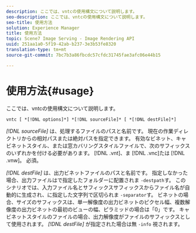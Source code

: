 ```yaml
---
description: ここでは、vntcの使用構文について説明します。
seo-description: ここでは、vntcの使用構文について説明します。
seo-title: 使用方法
solution: Experience Manager
title: 使用方法
topic: Scene7 Image Serving - Image Rendering API
uuid: 251aa1a0-5f19-42ab-b237-3e3b53fe8320
translation-type: tm+mt
source-git-commit: 7bc7b3a86fbcdc57cfdc31745fae3afc06e44b15

---
```



# 使用方法{#usage}

ここでは、vntcの使用構文について説明します。

`vntc [ *[!DNL options]*] *[!DNL sourceFile]* [ *[!DNL destFile]*]`

*[!DNL sourceFile]* は、処理するファイルのパスと名前です。 現在の作業ディレクトリからの相対パスまたは絶対パスを指定できます。 有効なビネット、キャビネットスタイル、または窓カバリングスタイルファイルで、次のサフィックスのいずれかを付ける必要があります。 [!DNL .vnt]、ま [!DNL .vnc]たは [!DNL .vnw]。 必須。

*[!DNL destFile]* は、出力ビネットファイルのパスと名前です。 指定しなかった場合、出力ファイルはで指定したフォルダーに配置されま `-destpath`す。 このシナリオでは、入力ファイル名とサフィックスサフィックスからファイル名が自動的に生成され、に指定した文字列で区切られま `-separator`す。 ビネットの場合、サイズのサフィックスは、単一解像度の出力ビネットのピクセル幅、複数解像度の出力ビネットの最初のビューの幅、ピラミッドの場合は「0」です。 キャビネットスタイルのファイルの場合、出力解像度がファイルのサフィックスとして使用されます。 *[!DNL destFile]* が指定された場合は無 `-info` 視されます。
